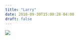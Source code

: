 ```yaml
---
title: "Larry"
date: 2018-09-30T15:00:28-04:00
draft: false
---
```


<img src="/photos/larry_halff/IMG_1142.JPG"/>
